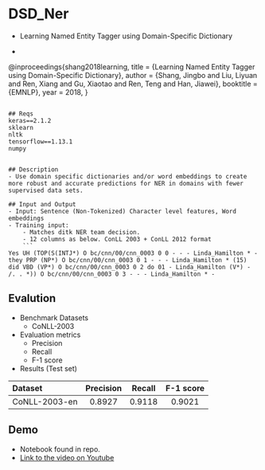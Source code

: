 # DSD_Ner
- Learning Named Entity Tagger using Domain-Specific Dictionary
- ```
@inproceedings{shang2018learning,
  title = {Learning Named Entity Tagger using Domain-Specific Dictionary}, 
  author = {Shang, Jingbo and Liu, Liyuan and Ren, Xiang and Gu, Xiaotao and Ren, Teng and Han, Jiawei}, 
  booktitle = {EMNLP}, 
  year = 2018, 
}
```

## Reqs
keras==2.1.2
sklearn
nltk
tensorflow==1.13.1
numpy


## Description
- Use domain specific dictionaries and/or word embeddings to create more robust and accurate predictions for NER in domains with fewer supervised data sets.

## Input and Output
- Input: Sentence (Non-Tokenized) Character level features, Word embeddings
- Training input:
	- Matches ditk NER team decision.
	- 12 columns as below. ConLL 2003 + ConLL 2012 format
	```
Yes UH (TOP(S(INTJ*) O bc/cnn/00/cnn_0003 0 0 - - - Linda_Hamilton * -
they PRP (NP*) O bc/cnn/00/cnn_0003 0 1 - - - Linda_Hamilton * (15)
did VBD (VP*) O bc/cnn/00/cnn_0003 0 2 do 01 - Linda_Hamilton (V*) -
/. . *)) O bc/cnn/00/cnn_0003 0 3 - - - Linda_Hamilton * -
```
## Evalution
- Benchmark Datasets
    - CoNLL-2003
- Evaluation metrics
    - Precision
    - Recall
    - F-1 score
- Results (Test set)

| Dataset | Precision | Recall | F-1 score | 
| :--- | :---: | :---: | :---: | 
| CoNLL-2003-en | 0.8927 | 0.9118 | 0.9021 |  

## Demo
- Notebook found in repo.
- [Link to the video on Youtube](https://youtu.be/coFmCHVb-BI)
